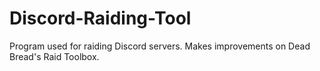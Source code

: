 # Discord-Raiding-Tool
Program used for raiding Discord servers. Makes improvements on Dead Bread's Raid Toolbox.

